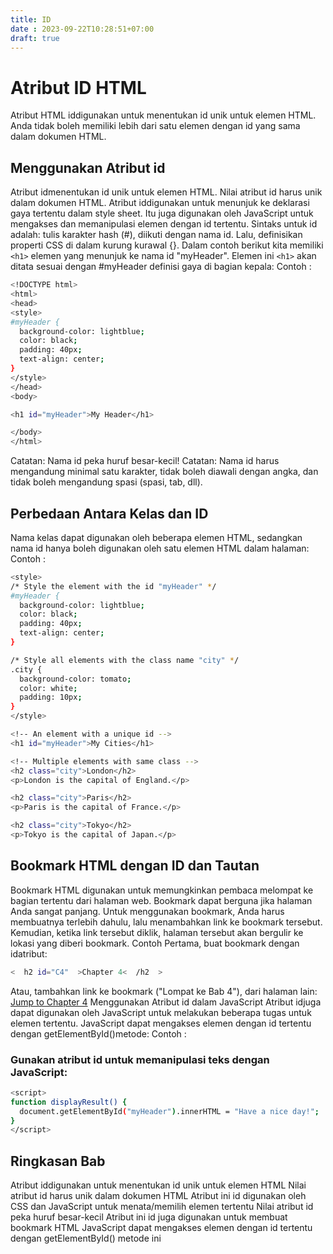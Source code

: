 ```yaml
---
title: ID
date : 2023-09-22T10:28:51+07:00
draft: true
---
```


# Atribut ID HTML
Atribut HTML iddigunakan untuk menentukan id unik untuk elemen HTML.
Anda tidak boleh memiliki lebih dari satu elemen dengan id yang sama dalam dokumen HTML.
## Menggunakan Atribut id
Atribut idmenentukan id unik untuk elemen HTML. Nilai atribut id harus unik dalam dokumen HTML.
Atribut iddigunakan untuk menunjuk ke deklarasi gaya tertentu dalam style sheet. Itu juga digunakan oleh JavaScript untuk mengakses dan memanipulasi elemen dengan id tertentu.
Sintaks untuk id adalah: tulis karakter hash (#), diikuti dengan nama id. Lalu, definisikan properti CSS di dalam kurung kurawal {}.
Dalam contoh berikut kita memiliki `<h1>` elemen yang menunjuk ke nama id "myHeader". 
Elemen ini `<h1>` akan ditata sesuai dengan #myHeader definisi gaya di bagian kepala:
Contoh : 
```sh
<!DOCTYPE html>
<html>
<head>
<style>
#myHeader {
  background-color: lightblue;
  color: black;
  padding: 40px;
  text-align: center;
}
</style>
</head>
<body>

<h1 id="myHeader">My Header</h1>

</body>
</html>
```
Catatan: Nama id peka huruf besar-kecil!
Catatan: Nama id harus mengandung minimal satu karakter, tidak boleh diawali dengan angka, dan tidak boleh mengandung spasi (spasi, tab, dll).
## Perbedaan Antara Kelas dan ID
Nama kelas dapat digunakan oleh beberapa elemen HTML, sedangkan nama id hanya boleh digunakan oleh satu elemen HTML dalam halaman:
Contoh : 
```sh
<style>
/* Style the element with the id "myHeader" */
#myHeader {
  background-color: lightblue;
  color: black;
  padding: 40px;
  text-align: center;
}

/* Style all elements with the class name "city" */
.city {
  background-color: tomato;
  color: white;
  padding: 10px;
}
</style>

<!-- An element with a unique id -->
<h1 id="myHeader">My Cities</h1>

<!-- Multiple elements with same class -->
<h2 class="city">London</h2>
<p>London is the capital of England.</p>

<h2 class="city">Paris</h2>
<p>Paris is the capital of France.</p>

<h2 class="city">Tokyo</h2>
<p>Tokyo is the capital of Japan.</p>
```
## Bookmark HTML dengan ID dan Tautan
Bookmark HTML digunakan untuk memungkinkan pembaca melompat ke bagian tertentu dari halaman web.
Bookmark dapat berguna jika halaman Anda sangat panjang.
Untuk menggunakan bookmark, Anda harus membuatnya terlebih dahulu, lalu menambahkan link ke bookmark tersebut.
Kemudian, ketika link tersebut diklik, halaman tersebut akan bergulir ke lokasi yang diberi bookmark.
Contoh
Pertama, buat bookmark dengan idatribut:
```sh
<  h2 id="C4"  >Chapter 4<  /h2  >
```
Atau, tambahkan link ke bookmark ("Lompat ke Bab 4"), dari halaman lain:
<a href="html_demo.html#C4">Jump to Chapter 4</a>
Menggunakan Atribut id dalam JavaScript
Atribut idjuga dapat digunakan oleh JavaScript untuk melakukan beberapa tugas untuk elemen tertentu.
JavaScript dapat mengakses elemen dengan id tertentu dengan getElementById()metode:
Contoh : 
### Gunakan atribut id untuk memanipulasi teks dengan JavaScript:
```sh
<script>
function displayResult() {
  document.getElementById("myHeader").innerHTML = "Have a nice day!";
}
</script>
```
## Ringkasan Bab
Atribut iddigunakan untuk menentukan id unik untuk elemen HTML
Nilai atribut id harus unik dalam dokumen HTML
Atribut ini id digunakan oleh CSS dan JavaScript untuk menata/memilih elemen tertentu
Nilai atribut id peka huruf besar-kecil
Atribut ini id juga digunakan untuk membuat bookmark HTML
JavaScript dapat mengakses elemen dengan id tertentu dengan getElementById() metode ini
